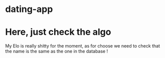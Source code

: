 # dating-app

<h1>Here, just check the algo</h1>

My Elo is really shitty for the moment, as for choose we need to check that the name is the same as the one in the database !
